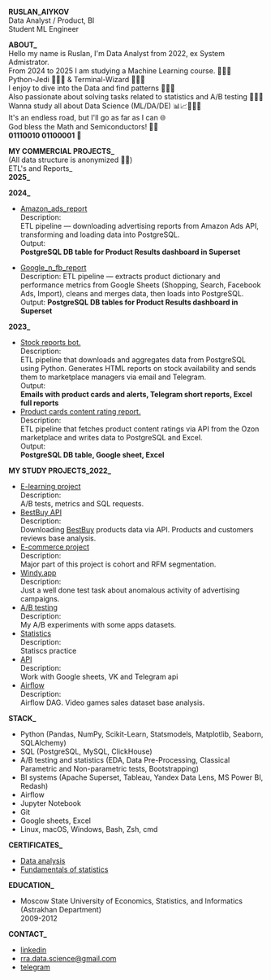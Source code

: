 **RUSLAN_AlYKOV**<br/>
Data Analyst / Product, BI <br/>
Student ML Engineer

**ABOUT_**<br/>
Hello my name is Ruslan, I'm Data Analyst from 2022, ex System Admistrator.<br/>
From 2024 to 2025 I am studying a Machine Learning course. 👨🏼‍🏫<br/>
Python-Jedi 🧘🏼‍♂️ & Terminal-Wizard 🧙🏻‍♂️ <br/>
I enjoy to dive into the Data and find patterns 👨🏼‍💻 <br/>
Also passionate about solving tasks related to statistics and A/B testing 👨🏼‍🔬<br/>
Wanna study all about Data Science (ML/DA/DE) 📊📈👨🏼‍🏫<br/>
It's an endless road, but I'll go as far as I can 🌐 <br/>
God bless the Math and Semiconductors! 🖖🏻 <br/>
**01110010 01100001** 🤖 <br/>

**MY COMMERCIAL PROJECTS_** <br/>
(All data structure is anonymized 🥷🏼)<br/>
ETL's and Reports_<br/>
**2025_** <br/>

**2024_** <br/>
- [Amazon_ads_report](https://github.com/Russell-Alykov/Work/blob/main/amazon_ads_report/amz_ads_report.py)<br/>
Description:<br/> ETL pipeline — downloading advertising reports from Amazon Ads API, transforming and loading data into PostgreSQL. <br/>
Output: <br/>
**PostgreSQL DB table for Product Results dashboard in Superset**<br/>

- [Google_n_fb_report](https://github.com/Russell-Alykov/Work/blob/main/google_n_fb_stats_report/google_n_fb_report.py)<br/>
Description:
ETL pipeline — extracts product dictionary and performance metrics from Google Sheets (Shopping, Search, Facebook Ads, Import), cleans and merges data, then loads into PostgreSQL.
Output:
**PostgreSQL DB tables for Product Results dashboard in Superset**

**2023_** <br/>
- [Stock reports bot.](https://github.com/Russell-Alykov/Work/blob/main/bot_leftovers_mp/bot_leftovers_mp.py)<br/>
Description:<br/> ETL pipeline that downloads and aggregates data from PostgreSQL using Python.
Generates HTML reports on stock availability and sends them to marketplace managers via email and Telegram.<br/>
Output:<br/>
**Emails with product cards and alerts, Telegram short reports, Excel full reports**<br/>
- [Product cards content rating report.](https://github.com/Russell-Alykov/Work/blob/main/content_rating/content_rating.py) <br/>
Description:<br/> ETL pipeline that fetches product content ratings via API from the Ozon marketplace and writes data to PostgreSQL and Excel. <br/>
Output: <br/>
**PostgreSQL DB table, Google sheet, Excel**<br/>


**MY STUDY PROJECTS_2022_** <br/>
- [E-learning project](https://github.com/Russell-Alykov/E-learning_project/blob/main/e_learning_project.ipynb)<br/>
Description:<br/> A/B tests, metrics and SQL requests.
- [BestBuy API](https://github.com/Russell-Alykov/BestBuy_API)<br/>
Description:<br/> Downloading [BestBuy](https://www.bestbuy.com/) products data via API. Products and customers reviews base analysis.
- [E-commerce project](https://github.com/Russell-Alykov/E-commerce_project/blob/5f4b8bbb798df65c73fc864aba6e46cf8f852162/e_commerce_project.ipynb)<br/>
Description:<br/> Major part of this project is cohort and RFM segmentation.
- [Windy.app](https://github.com/Russell-Alykov/windy.app)<br/>
Description:<br/> Just a well done test task about anomalous activity of advertising campaigns.
- [A/B testing](https://github.com/Russell-Alykov/A-B_testing)<br/>
Description:<br/> My A/B experiments with some apps datasets.
- [Statistics](https://github.com/Russell-Alykov/Statistcs)<br/>
Description:<br/>Statiscs practice
- [API](https://github.com/Russell-Alykov/API)<br/>
Description:<br/>Work with Google sheets, VK and Telegram api
- [Airflow](https://github.com/Russell-Alykov/Airflow/blob/main/dags.py)<br/>
Description:<br/>Airflow DAG. Video games sales dataset base analysis.

**STACK_**<br/>
- Python (Pandas, NumPy, Scikit-Learn, Statsmodels, Matplotlib, Seaborn, SQLAlchemy)
- SQL (PostgreSQL, MySQL, ClickHouse)
- A/B testing and statistics (EDA, Data Pre-Processing, Classical Parametric and Non-parametric tests, Bootstrapping)
- BI systems (Apache Superset, Tableau, Yandex Data Lens, MS Power BI, Redash)
- Airflow
- Jupyter Notebook
- Git
- Google sheets, Excel
- Linux, macOS, Windows, Bash, Zsh, cmd

**CERTIFICATES_**
- [Data analysis](https://lab.karpov.courses/certificate/8d6a3083-50fa-4ff7-878f-66bb1726918a/en/)<br/>
- [Fundamentals of statistics](https://stepik.org/cert/1618637)

**EDUCATION_**<br/>
 - Moscow State University of Economics, Statistics, and Informatics (Astrakhan Department)<br/>
2009-2012

**CONTACT_**<br/>
   - [linkedin](https://linkedin.com/in/ruslan-alykov) 
   - rra.data.science@gmail.com
   - [telegram](https://t.me/phantom_lancer_band)
<!---
Russell-Alykov/Russell-Alykov is a ✨ special ✨ repository because its `README.md` (this file) appears on your GitHub profile.
You can click the Preview link to take a look at your changes.
--->
